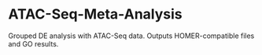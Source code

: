 # ATAC-Seq-Meta-Analysis
Grouped DE analysis with ATAC-Seq data. Outputs HOMER-compatible files and GO results. 
